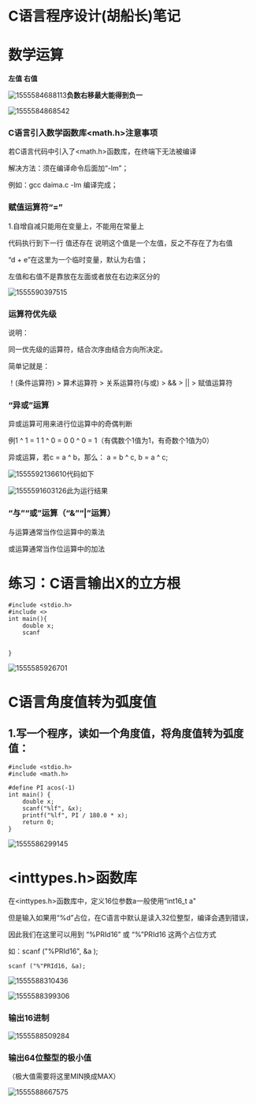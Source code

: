 # C语言程序设计(胡船长)笔记

# 数学运算

**左值 右值**

![1555584688113](/home/zhaohang/.config/Typora/typora-user-images/1555584688113.png)**负数右移最大能得到负一**

![1555584868542](/home/zhaohang/.config/Typora/typora-user-images/1555584868542.png)

### C语言引入数学函数库<math.h>注意事项

若C语言代码中引入了<math.h>函数库，在终端下无法被编译

解决方法：须在编译命令后面加“-lm”；

例如：gcc daima.c -lm                  编译完成；

### 赋值运算符“=”

1.自增自减只能用在变量上，不能用在常量上

代码执行到下一行 值还存在 说明这个值是一个左值，反之不存在了为右值

“d + e”在这里为一个临时变量，默认为右值；

左值和右值不是靠放在左面或者放在右边来区分的

![1555590397515](/home/zhaohang/.config/Typora/typora-user-images/1555590397515.png)

### 运算符优先级

说明：

同一优先级的运算符，结合次序由结合方向所决定。

简单记就是：

！(条件运算符) > 算术运算符 > 关系运算符(与或) > && > || > 赋值运算符

### “异或”运算

异或运算可用来进行位运算中的奇偶判断

例1 ^ 1 = 1       1 ^ 0 = 0	0 ^ 0 = 1（有偶数个1值为1，有奇数个1值为0）

异或运算，若c = a ^ b，那么： a = b ^ c, b = a ^ c;

![1555592136610](/home/zhaohang/.config/Typora/typora-user-images/1555592136610.png)代码如下

![1555591603126](/home/zhaohang/.config/Typora/typora-user-images/1555591603126.png)此为运行结果

### “与”“或”运算（“&”“|”运算）

与运算通常当作位运算中的乘法

或运算通常当作位运算中的加法







# 练习：C语言输出X的立方根

```
#include <stdio.h>
#include <>
int main(){
    double x;
    scanf
    
    
}
```

![1555585926701](/home/zhaohang/.config/Typora/typora-user-images/1555585926701.png)







# C语言角度值转为弧度值

## 1.写一个程序，读如一个角度值，将角度值转为弧度值：

```
#include <stdio.h>
#include <math.h>

#define PI acos(-1)
int main() {
	double x;
	scanf("%lf", &x);
	printf("%lf", PI / 180.0 * x);
	return 0;
}
```

![1555586299145](/home/zhaohang/.config/Typora/typora-user-images/1555586299145.png)







# <inttypes.h>函数库

在<inttypes.h>函数库中，定义16位参数a一般使用“int16_t a"

但是输入如果用“%d”占位，在C语言中默认是读入32位整型，编译会遇到错误，

因此我们在这里可以用到   “%PRId16”  或   “%”PRId16    这两个占位方式

如：scanf ("%PRId16", &a );

	scanf ("%"PRId16, &a);

![1555588310436](/home/zhaohang/.config/Typora/typora-user-images/1555588310436.png)

![1555588399306](/home/zhaohang/.config/Typora/typora-user-images/1555588399306.png)

### 输出16进制

![1555588509284](/home/zhaohang/.config/Typora/typora-user-images/1555588509284.png)

### 输出64位整型的极小值

（极大值需要将这里MIN换成MAX）

![1555588667575](/home/zhaohang/.config/Typora/typora-user-images/1555588667575.png)